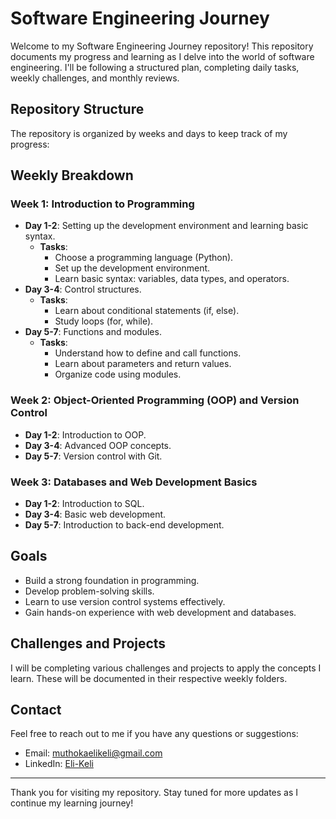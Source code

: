# Software Engineering Journey
Welcome to my Software Engineering Journey repository! This repository documents my progress and learning as I delve into the world of software engineering. I'll be following a structured plan, completing daily tasks, weekly challenges, and monthly reviews.

## Repository Structure
The repository is organized by weeks and days to keep track of my progress:


## Weekly Breakdown
### Week 1: Introduction to Programming

- **Day 1-2**: Setting up the development environment and learning basic syntax.
  - **Tasks**:
    - Choose a programming language (Python).
    - Set up the development environment.
    - Learn basic syntax: variables, data types, and operators.
- **Day 3-4**: Control structures.
  - **Tasks**:
    - Learn about conditional statements (if, else).
    - Study loops (for, while).
- **Day 5-7**: Functions and modules.
  - **Tasks**:
    - Understand how to define and call functions.
    - Learn about parameters and return values.
    - Organize code using modules.

### Week 2: Object-Oriented Programming (OOP) and Version Control

- **Day 1-2**: Introduction to OOP.
- **Day 3-4**: Advanced OOP concepts.
- **Day 5-7**: Version control with Git.

### Week 3: Databases and Web Development Basics

- **Day 1-2**: Introduction to SQL.
- **Day 3-4**: Basic web development.
- **Day 5-7**: Introduction to back-end development.

## Goals
- Build a strong foundation in programming.
- Develop problem-solving skills.
- Learn to use version control systems effectively.
- Gain hands-on experience with web development and databases.

## Challenges and Projects
I will be completing various challenges and projects to apply the concepts I learn. These will be documented in their respective weekly folders.

## Contact
Feel free to reach out to me if you have any questions or suggestions:

- Email: muthokaelikeli@gmail.com
- LinkedIn: [Eli-Keli](https://www.linkedin.com/in/eli-keli-muthoka-b9a9a627b/)

---

Thank you for visiting my repository. Stay tuned for more updates as I continue my learning journey!
